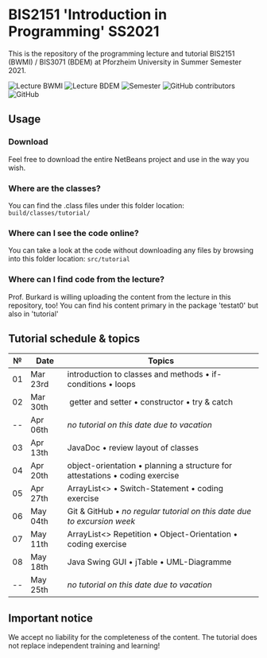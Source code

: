 # BIS2151 'Introduction in Programming' SS2021

This is the repository of the programming lecture and tutorial BIS2151 (BWMI) / BIS3071 (BDEM) at Pforzheim University in Summer Semester 2021.

<img alt="Lecture BWMI" src="https://img.shields.io/badge/BWMI-BIS2151-red?style=for-the-badge"> <img alt="Lecture BDEM" src="https://img.shields.io/badge/BDEM-BIS3071-red?style=for-the-badge"> <img alt="Semester" src="https://img.shields.io/badge/Semester-SS2021-yellow?style=for-the-badge"> <img alt="GitHub contributors" src="https://img.shields.io/github/contributors/ainzone/BIS2151-Programming?color=informational&style=for-the-badge"> <img alt="GitHub" src="https://img.shields.io/github/license/ainzone/BIS2151-Programming?style=for-the-badge"> 


## Usage

### Download
Feel free to download the entire NetBeans project and use in the way you wish. 
### Where are the classes?
You can find the .class files under this folder location: `build/classes/tutorial/`
### Where can I see the code online?
You can take a look at the code without downloading any files by browsing into this folder location: `src/tutorial`
### Where can I find code from the lecture?
Prof. Burkard is willing uploading the content from the lecture in this repository, too! You can find his content primary in the package 'testat0' but also in 'tutorial' 

## Tutorial schedule & topics
| № | Date | Topics |
| --- | --- | --- |
| 01 | Mar 23rd | introduction to classes and methods • if-conditions • loops |
| 02 | Mar 30th | getter and setter • constructor • try & catch |
| -- | Apr 06th | _no tutorial on this date due to vacation_ |
| 03 | Apr 13th | JavaDoc • review layout of classes |
| 04 | Apr 20th | object-orientation • planning a structure for attestations • coding exercise |
| 05 | Apr 27th | ArrayList<> • Switch-Statement • coding exercise |
| 06 | May 04th | Git & GitHub • _no regular tutorial on this date due to excursion week_ |
| 07 | May 11th | ArrayList<> Repetition • Object-Orientation • coding exercise |
| 08 | May 18th | Java Swing GUI • jTable • UML-Diagramme |
| -- | May 25th | _no tutorial on this date due to vacation_ |


## Important notice
We accept no liability for the completeness of the content. The tutorial does not replace independent training and learning!
